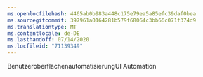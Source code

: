 ```yaml
---
ms.openlocfilehash: 4465ab0b983a448c175e79ea5a85efc39daf0bea
ms.sourcegitcommit: 397961a0164281b579f68064c3bb66c071f374d9
ms.translationtype: MT
ms.contentlocale: de-DE
ms.lasthandoff: 07/14/2020
ms.locfileid: "71139349"
---
```

<span data-ttu-id="f9b7d-101">Benutzeroberflächenautomatisierung</span><span class="sxs-lookup"><span data-stu-id="f9b7d-101">UI Automation</span></span>
